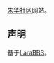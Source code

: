 [朱华社区](http://julialang.org.cn)网站。

## 声明

基于[LaraBBS](https://github.com/summerblue/larabbs/commit/aaf453c1e946720d727bd909ccb2434dadb891e1)。